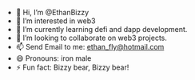 - 👋 Hi, I’m @EthanBizzy
- 👀 I’m interested in web3
- 🌱 I’m currently learning defi and dapp development.
- 💞️ I’m looking to collaborate on web3 projects.
- 📫 Send Email to me: ethan_fly@hotmail.com
- 😄 Pronouns: iron male
- ⚡ Fun fact: Bizzy bear, Bizzy bear!

<!---
EthanBizzy/EthanBizzy is a ✨ special ✨ repository because its `README.md` (this file) appears on your GitHub profile.
You can click the Preview link to take a look at your changes.
--->
